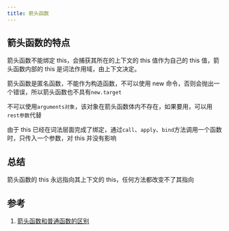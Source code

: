 ```yaml
---
title: 箭头函数
---
```


## 箭头函数的特点

箭头函数不能绑定 this，会捕获其所在的上下文的 this 值作为自己的 this 值，箭头函数内部的 this 是词法作用域，由上下文决定。

箭头函数是匿名函数，不能作为构造函数，不可以使用 new 命令，否则会抛出一个错误，所以箭头函数也不具有`new.target`

不可以使用`arguments对象`，该对象在箭头函数体内不存在，如果要用，可以用`rest参数`代替

由于 this 已经在词法层面完成了绑定，通过`call`、`apply`、`bind`方法调用一个函数时，只传入一个参数，对 this 并没有影响

## 总结

箭头函数的 this 永远指向其上下文的 this，任何方法都改变不了其指向

## 参考

1. [箭头函数和普通函数的区别](https://segmentfault.com/a/1190000021380336)
